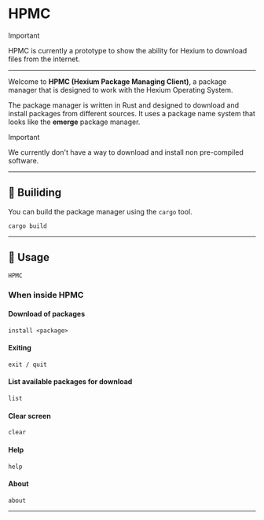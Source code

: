 # **HPMC**

>[!IMPORTANT]
>HPMC is currently a prototype to show the ability for Hexium to download files from the internet.

---
Welcome to **HPMC (Hexium Package Managing Client)**, a package manager that is designed to work with the Hexium Operating System.

The package manager is written in Rust and designed to download and install packages from different sources. It uses a package name system that looks like the **emerge** package manager.

>[!IMPORTANT] 
>We currently don't have a way to download and install non pre-compiled software.
---
## :hammer: Builiding
You can build the package manager using the `cargo` tool.

```
cargo build
```
---
## :rocket: Usage
```
HPMC
```
### When inside **HPMC**
#### Download of packages
```
install <package>
```
#### Exiting
```
exit / quit
```
#### List available packages for download
```
list
```
#### Clear screen
```
clear
```
#### Help
```
help
```
#### About
```
about
```
---
